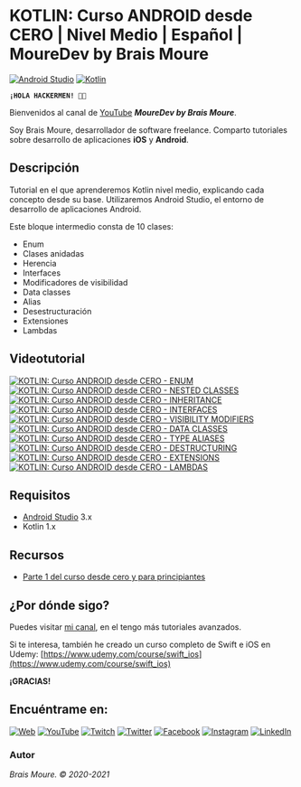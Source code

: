 # KOTLIN: Curso ANDROID desde CERO | Nivel Medio | Español | MoureDev by Brais Moure
[![Android Studio](https://img.shields.io/badge/Android_Studio-3.x-green.svg?longCache=true&style=popout-square)]()
[![Kotlin](https://img.shields.io/badge/Kotlin-1.x-purple.svg?longCache=true&style=popout-square)]()

**`¡HOLA HACKERMEN! 👋🏼`**

Bienvenidos al canal de [YouTube](https://www.youtube.com/channel/UCxPD7bsocoAMq8Dj18kmGyQ?sub_confirmation=1) ***MoureDev by Brais Moure***. 

Soy Brais Moure, desarrollador de software freelance. Comparto tutoriales sobre desarrollo de aplicaciones **iOS** y **Android**.

## Descripción
Tutorial en el que aprenderemos Kotlin nivel medio, explicando cada concepto desde su base. Utilizaremos Android Studio, el entorno de desarrollo de aplicaciones Android.

Este bloque intermedio consta de 10 clases:

* Enum
* Clases anidadas
* Herencia
* Interfaces
* Modificadores de visibilidad
* Data classes
* Alias
* Desestructuración
* Extensiones
* Lambdas

## Videotutorial
[![KOTLIN: Curso ANDROID desde CERO - ENUM](https://img.youtube.com/vi/4MoWs6Miq0s/0.jpg)](https://www.youtube.com/watch?v=hug4TNmhw78)
[![KOTLIN: Curso ANDROID desde CERO - NESTED CLASSES](https://img.youtube.com/vi/AlVWL7sMl1o/0.jpg)](https://www.youtube.com/watch?v=uWwVyww30SI)
[![KOTLIN: Curso ANDROID desde CERO - INHERITANCE](https://img.youtube.com/vi/oPx7MqpyWXQ/0.jpg)](https://www.youtube.com/watch?v=QUGFBYIVs4g)
[![KOTLIN: Curso ANDROID desde CERO - INTERFACES](https://img.youtube.com/vi/AgzTSQC1rsg/0.jpg)](https://www.youtube.com/watch?v=udPbfzfZA_s)
[![KOTLIN: Curso ANDROID desde CERO - VISIBILITY MODIFIERS](https://img.youtube.com/vi/-f8hem_cmR8/0.jpg)](https://www.youtube.com/watch?v=ufsrPf7vao4)
[![KOTLIN: Curso ANDROID desde CERO - DATA CLASSES](https://img.youtube.com/vi/DEyhwkvT3Gc/0.jpg)](https://www.youtube.com/watch?v=VHhc-ndfI-Y)
[![KOTLIN: Curso ANDROID desde CERO - TYPE ALIASES](https://img.youtube.com/vi/Ar5jPclbG18/0.jpg)](https://www.youtube.com/watch?v=4gGrkpArlyI)
[![KOTLIN: Curso ANDROID desde CERO - DESTRUCTURING](https://img.youtube.com/vi/atTl4h8pvow/0.jpg)](https://www.youtube.com/watch?v=ln0sub514YQ)
[![KOTLIN: Curso ANDROID desde CERO - EXTENSIONS](https://img.youtube.com/vi/iJcsBXAiW68/0.jpg)](https://www.youtube.com/watch?v=057JbCQ4ico)
[![KOTLIN: Curso ANDROID desde CERO - LAMBDAS](https://img.youtube.com/vi/qw6gmE8vqL0/0.jpg)](https://www.youtube.com/watch?v=FmRdWLab5nY)

## Requisitos
* [Android Studio](https://developer.android.com/studio) 3.x
* Kotlin 1.x

## Recursos
* [Parte 1 del curso desde cero y para principiantes](https://youtu.be/ebQphhLpJG0)

## ¿Por dónde sigo?

Puedes visitar [mi canal](https://www.youtube.com/mouredevapps), en el tengo más tutoriales avanzados.

Si te interesa, también he creado un curso completo de Swift e iOS en Udemy: [https://www.udemy.com/course/swift_ios](https://www.udemy.com/course/swift_ios)

**¡GRACIAS!**

## Encuéntrame en:

[![Web](https://img.shields.io/badge/website-MoureDev.com-blue.svg?style=for-the-badge)](https://mouredev.com/)
[![YouTube](https://img.shields.io/badge/YouTube-MoureDev-red.svg?style=for-the-badge)](https://www.youtube.com/channel/UCxPD7bsocoAMq8Dj18kmGyQ)
[![Twitch](https://img.shields.io/badge/Twitch-MoureDev-purple.svg?style=for-the-badge)](https://twitch.tv/mouredev)
[![Twitter](https://img.shields.io/badge/twitter-@MoureDev-blue.svg?style=for-the-badge)](https://twitter.com/MoureDev)
[![Facebook](https://img.shields.io/badge/Facebook-MoureDev-blue.svg?style=for-the-badge)](https://facebook.com/mouredev)
[![Instagram](https://img.shields.io/badge/Instagram-MoureDev-orange.svg?style=for-the-badge)](https://instagram.com/mouredev)
[![LinkedIn](https://img.shields.io/badge/LinkedIn-BraisMoure-blue.svg?style=for-the-badge)](https://www.linkedin.com/in/braismoure/)

### Autor
*Brais Moure. © 2020-2021*
